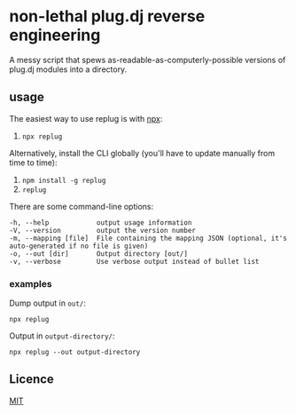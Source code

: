 # non-lethal plug.dj reverse engineering

A messy script that spews as-readable-as-computerly-possible versions of plug.dj
modules into a directory.

## usage

The easiest way to use replug is with [npx](https://npmjs.com/package/npx):

1. `npx replug`

Alternatively, install the CLI globally (you'll have to update manually from time to time):

1. `npm install -g replug`
1. `replug`

There are some command-line options:

    -h, --help            output usage information
    -V, --version         output the version number
    -m, --mapping [file]  File containing the mapping JSON (optional, it's auto-generated if no file is given)
    -o, --out [dir]       Output directory [out/]
    -v, --verbose         Use verbose output instead of bullet list

### examples

Dump output in `out/`:

```
npx replug
```

Output in `output-directory/`:

```
npx replug --out output-directory
```

## Licence

[MIT](./LICENSE)
